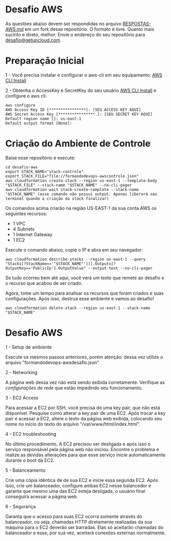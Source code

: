 # Desafio AWS

As questões abaixo devem ser respondidas no arquivo [RESPOSTAS-AWS.md](RESPOSTAS-AWS.md) em um fork desse repositório.
O formato é livre. Quanto mais sucinto e direto, melhor. Envie o endereço do seu repositório para desafio@getupcloud.com.

# Preparação Inicial

1 - Você precisa instalar e configurar o aws-cli em seu equipamento: [AWS CLI Install](https://docs.aws.amazon.com/cli/latest/userguide/getting-started-install.html)

2 - Obtenha o AccessKey e SecretKey do seu usuário [AWS CLI Install](https://docs.aws.amazon.com/pt_br/IAM/latest/UserGuide/id_credentials_access-keys.html) e configure o aws cli:

```
aws configure
AWS Access Key ID [****************]: [SEU ACCESS KEY AQUI]
AWS Secret Access Key [****************.]: [SEU SECRET KEY AQUI]
Default region name []: us-east-1
Default output format [None]:
```

# Criação do Ambiente de Controle

Baixe esse repositório e execute:
```
cd desafio-aws
export STACK_NAME="stack-controle"
export STACK_FILE="file://formandodevops-awscontrole.json"
aws cloudformation create-stack --region us-east-1 --template-body "$STACK_FILE" --stack-name "$STACK_NAME" --no-cli-pager
aws cloudformation wait stack-create-complete --stack-name "$STACK_NAME" (esse comando não possui output. Apenas liberará seu terminal quando a criação da stack finalizar)
```

Os comandos acima criarão na região US-EAST-1 da sua conta AWS os seguintes recursos:
- 1 VPC
- 4 Subnets
- 1 Internet Gateway
- 1 EC2

Execute o comando abaixo, copie o IP e abra em seu navegador:
```
aws cloudformation describe-stacks --region us-east-1 --query "Stacks[?StackName=='"$STACK_NAME"'][].Outputs[?OutputKey=='PublicIp'].OutputValue" --output text --no-cli-pager
```

Se tudo ocorreu bem até aqui, você verá um texto que remete ao desafio e o recurso que acabou de ser criado.

Agora, tome um tempo para analisar os recursos que foram criados e suas configurações. Após isso, destrua esse ambiente e vamos ao desafio!

```
aws cloudformation delete-stack --region us-east-1 --stack-name "$STACK_NAME"
```

# Desafio AWS

1 - Setup de ambiente

Execute os mesmos passos anteriores, porém atenção: dessa vez utilize o arquivo "formandodevops-awsdesafio.json"


2 - Networking

A página web dessa vez não está sendo exibida corretamente. Verifique as *configurações de rede* que estão impedindo seu funcionamento.

3 - EC2 Access

Para acessar a EC2 por SSH, você precisa de uma key pair, que não está disponível. Pesquise como alterar a key pair de uma EC2. Após trocar a key pair e acessar a EC2, altere o texto da página web exibida, colocando seu nome no início do texto do arquivo "/var/www/html/index.html".

4 - EC2 troubleshooting

No último procedimento, A EC2 precisou ser desligada e após isso o serviço responsável pela página web não iniciou. Encontre o problema e realize as devidas alterações para que esse serviço inicie automaticamente durante o boot da EC2.

5 - Balanceamento

Crie uma cópia idêntica de de sua EC2 e inicie essa segunda EC2. Após isso, crie um balanceador, configure ambas EC2 nesse balancedor e garanta que mesmo uma das EC2 esteja desligada, o usuário final conseguirá acessar a página web.

6 - Segurança

Garanta que o acesso para suas EC2 ocorra somente através do balanceador, ou seja, chamadas HTTP diretamente realizadas da sua máquina para o EC2 deverão ser barradas. Elas só aceitarão chamadas do balanceador e esse, por sua vez, aceitará conexões externas normalmente.

